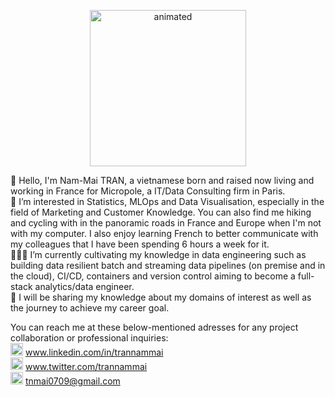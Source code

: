 <p align="center">
<img src="https://i0.wp.com/media1.giphy.com/media/3o7TKMt1VVNkHV2PaE/giphy.gif" width="250" height="250" alt="animated"/>
</p>

👋 Hello, I'm Nam-Mai TRAN, a vietnamese born and raised now living and working in France for Micropole, a IT/Data Consulting firm in Paris. <br>
👀 I’m interested in Statistics, MLOps and Data Visualisation, especially in the field of Marketing and Customer Knowledge. You can also find me hiking and cycling with in the panoramic roads in France and Europe when I'm not with my computer. I also enjoy learning French to better communicate with my colleagues that I have been spending 6 hours a week for it. <br>
👩🏽‍💻 I’m currently cultivating my knowledge in data engineering such as building data resilient batch and streaming data pipelines (on premise and in the cloud), CI/CD, containers and version control aiming to become a full-stack analytics/data engineer. <br>
🦾 I will be sharing my knowledge about my domains of interest as well as the journey to achieve my career goal. <br>

You can reach me at these below-mentioned adresses for any project collaboration or professional inquiries: <br>
<img src="https://img.icons8.com/fluency/48/000000/linkedin.png" width="20" height="20"/> www.linkedin.com/in/trannammai  <br>
<img src="https://img.icons8.com/color/48/000000/twitter--v1.png" width="20" height="20"/> www.twitter.com/trannammai <br>
<img src="https://img.icons8.com/color/48/000000/new-post.png" width="20" height="20"/> tnmai0709@gmail.com <br>

<!---
trannammai/trannammai is a ✨ special ✨ repository because its `README.md` (this file) appears on your GitHub profile.
You can click the Preview link to take a look at your changes.
--->
